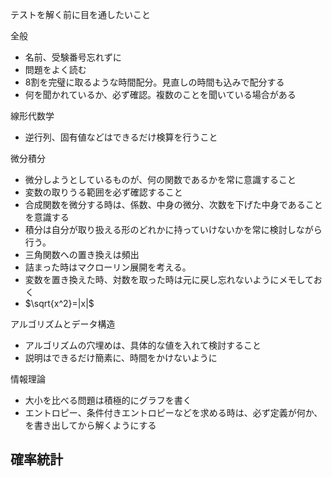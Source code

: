 テストを解く前に目を通したいこと

全般
- 名前、受験番号忘れずに
- 問題をよく読む
- 8割を完璧に取るような時間配分。見直しの時間も込みで配分する
- 何を聞かれているか、必ず確認。複数のことを聞いている場合がある

線形代数学
- 逆行列、固有値などはできるだけ検算を行うこと

微分積分
- 微分しようとしているものが、何の関数であるかを常に意識すること
- 変数の取りうる範囲を必ず確認すること
- 合成関数を微分する時は、係数、中身の微分、次数を下げた中身であることを意識する
- 積分は自分が取り扱える形のどれかに持っていけないかを常に検討しながら行う。
- 三角関数への置き換えは頻出
- 詰まった時はマクローリン展開を考える。
- 変数を置き換えた時、対数を取った時は元に戻し忘れないようにメモしておく
- $`\sqrt{x^2}=|x|`$ 

アルゴリズムとデータ構造
- アルゴリズムの穴埋めは、具体的な値を入れて検討すること
- 説明はできるだけ簡素に、時間をかけないように

情報理論
- 大小を比べる問題は積極的にグラフを書く
- エントロピー、条件付きエントロピーなどを求める時は、必ず定義が何か、を書き出してから解くようにする

確率統計
- 

